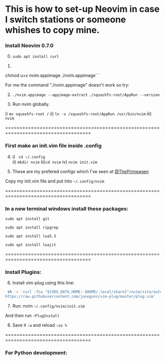 # This is how to set-up Neovim in case I switch stations or someone whishes to copy mine.  


### Install Neovim 0.7.0

0) ```sudo apt install curl```

1) ```curl -LO https://github.com/neovim/neovim/releases/latest/download/nvim.appimage
chmod u+x nvim.appimage
./nvim.appimage```

For me the command "./nvim.appimage" doesn't work so try:

2) ```./nvim.appimage --appimage-extract```
   ```./squashfs-root/AppRun --version```

3) Run nvim globally.

i)   ```mv squashfs-root /```
ii)  ```ln -s /squashfs-root/AppRun /usr/bin/nvim```
iii) ```nvim``` 

====================================================================================

### First make an init.vim file inside .config

4) i)  ``` cd ~/.config```  
   ii) ```mkdir nvim``` 
   iii)```cd nvim``` 
   iv) ```nvim init.vim``` 
   
5) These are my prefered configs which I've seen at [@ThePrimeagen](https://www.youtube.com/channel/UC8ENHE5xdFSwx71u3fDH5Xw)

Copy my init.vim file and put into ```~/.config/nvim``` 

 
====================================================================================
 
### In a new terminal windows install these packages:
 
 ```
 sudo apt install git
 ```
 ```
 sudo apt install ripgrep
 ```
 ```
 sudo apt install lua5.3
 ```
 ```
 sudo apt install luajit
 ```
 

====================================================================================
### Install Plugins: 
 
6) Install vim-plug using this line: 

```bash
 sh -c 'curl -fLo "${XDG_DATA_HOME:-$HOME/.local/share}"/nvim/site/autoload/plug.vim --create-dirs \
https://raw.githubusercontent.com/junegunn/vim-plug/master/plug.vim'
```

7) Run: nvim ``` ~/.config/nvim/init.vim ``` 

And then run ```:PlugInstall``` 
 
8) Save it ```:w``` and reload ```:so %```

====================================================================================

### For Python development: 

 




